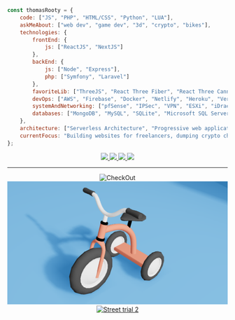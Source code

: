 ```js
const thomasRooty = {
	code: ["JS", "PHP", "HTML/CSS", "Python", "LUA"],
	askMeAbout: ["web dev", "game dev", "3d", "crypto", "bikes"],
	technologies: {
		frontEnd: {
			js: ["ReactJS", "NextJS"]
		},
		backEnd: {
			js: ["Node", "Express"],
			php: ["Symfony", "Laravel"]
		},
		favoriteLib: ["ThreeJS", "React Three Fiber", "React Three Cannon", "Zustand"],
		devOps: ["AWS", "Firebase", "Docker", "Netlify", "Heroku", "Vercel", "Nginx"],
		systemAndNetworking: ["pfSense", "IPSec", "VPN", "ESXi", "iDrac"],
		databases: ["MongoDB", "MySQL", "SQLite", "Microsoft SQL Server"]
	},
	architecture: ["Serverless Architecture", "Progressive web applications", "Single page applications"],
	currentFocus: "Building websites for freelancers, dumping crypto charts, and leveling up my skills on my street trial bike !"
};
```

<div align="center">
  <a href="https://instagram.com/tho_macaron">
    <img src="https://img.shields.io/badge/Instagram-E4405F?style=for-the-badge&logo=instagram&logoColor=white"/>
  </a>
  <a href="https://www.linkedin.com/in/dev-thomas-caron">
    <img src="https://img.shields.io/badge/LinkedIn-0077B5?style=for-the-badge&logo=linkedin&logoColor=white"/>
  </a>
  <a href="https://stackoverflow.com/users/15032117/rootkitty">
    <img src="https://img.shields.io/badge/Stack_Overflow-FE7A16?style=for-the-badge&logo=stack-overflow&logoColor=white"/>
  </a>
  <a href="https://tiktok.com/@tho_macaron">
    <img src="https://img.shields.io/badge/TikTok-000000?style=for-the-badge&logo=tiktok&logoColor=white"/>
  </a>
<hr/>
  <img src="https://i.imgur.com/mqb15Ue.png" alt="CheckOut"/>

  <a href="https://3d.tcaron.fr">
    <img width="600" src="https://raw.githubusercontent.com/thomas-rooty/tricycle-portfolio/main/public/assets/icons/banner.png" alt="Street trial 2"/>
  </a>
  <a href="https://3dxp.tcaron.fr">
    <img width="600" src="https://i.imgur.com/H4i1miy.png" alt="Street trial 2"/>
  </a>
</div>

